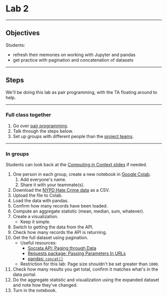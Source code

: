 # Lab 2

---

## Objectives

Students:

- refresh their memories on working with Jupyter and pandas
- get practice with pagination and concatenation of datasets

---

## Steps

We'll be doing this lab as pair programming, with the TA floating around to help.

---

### Full class together

1. Go over [pair programming](../docs/pairing.md).
1. Talk through the steps below.
1. Set up groups with different people than the [project teams](../people/README.md).

---

### In groups

Students can look back at the [Computing in Context slides](https://computing-in-context.afeld.me/#schedule) if needed.

1. One person in each group, create a new notebook in [Google Colab](https://colab.research.google.com/).
   1. Add everyone's name.
   1. Share it with your teammate(s).
1. Download the [NYPD Hate Crime data](https://data.cityofnewyork.us/Public-Safety/NYPD-Hate-Crimes/bqiq-cu78/about_data) as a CSV.
1. Upload the file to Colab.
1. Load the data with pandas.
1. Confirm how many records have been loaded.
1. Compute an aggregate statistic (mean, median, sum, whatever).
1. Create a visualization.
   - Keep it simple.
1. Switch to getting the data from the API.
1. Check how many records the API is returning.
1. Get the full dataset using pagination.
   - Useful resources:
     - [Socrata API: Paging through Data](https://dev.socrata.com/docs/paging.html)
     - [Requests package: Passing Parameters In URLs](https://requests.readthedocs.io/en/latest/user/quickstart/#passing-parameters-in-urls)
     - [pandas: `concat()`](https://pandas.pydata.org/docs/user_guide/merging.html#concat)
   - Restriction for this lab: Page size shouldn't be set greater than `1000`.
1. Check how many results you get total, confirm it matches what's in the data portal.
1. Do the aggregate statistic and visualization using the expanded dataset and note how they've changed.
1. Turn in the notebook.
